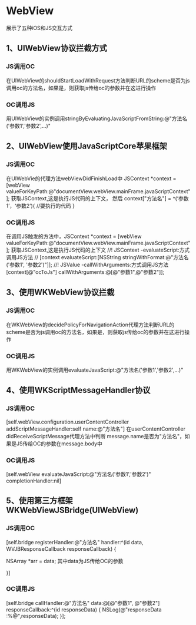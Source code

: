 # WebView
展示了五种iOS和JS交互方式
## 1、UIWebView协议拦截方式
### JS调用OC
在UIWebView的shouldStartLoadWithRequest方法判断URL的scheme是否为js调用oc的方法名，如果是，则获取js传给oc的参数并在这进行操作
### OC调用JS
用UIWebView的实例调用stringByEvaluatingJavaScriptFromString:@"方法名('参数1','参数2',...)"


## 2、UIWebView使用JavaScriptCore苹果框架
### JS调用OC
在UIWebVie的代理方法webViewDidFinishLoad中
JSContext *context = [webView valueForKeyPath:@"documentView.webView.mainFrame.javaScriptContext"];
获取JSContext,这是执行JS代码的上下文，
然后
context["方法名"] = ^(‘参数1’，‘参数2’){
  //要执行的代码
}
### OC调用JS
在调用JS触发的方法中，JSContext *context = [webView valueForKeyPath:@"documentView.webView.mainFrame.javaScriptContext"];
获取JSContext,这是执行JS代码的上下文
//! JSContext -evaluateScript:方式调用JS方法
// [context evaluateScript:[NSString stringWithFormat:@"方法名('参数1', '参数2')"]];
//! JSValue -callWithArguments:方式调用JS方法
[context[@"ocToJs"] callWithArguments:@[@"参数1",@"参数2"]];

## 3、使用WKWebView协议拦截
### JS调用OC
在WKWebView的decidePolicyForNavigationAction代理方法判断URL的scheme是否为js调用oc的方法名，如果是，则获取js传给oc的参数并在这进行操作
### OC调用JS
用WKWebView的实例调用evaluateJavaScript:@"方法名('参数1','参数2',...)"
## 4、使用WKScriptMessageHandler协议
### JS调用OC
[self.webView.configuration.userContentController addScriptMessageHandler:self name:@"方法名"]
在userContentController didReceiveScriptMessage代理方法中判断
message.name是否为"方法名"，如果是JS传给OC的参数在message.body中
### OC调用JS
[self.webView evaluateJavaScript:@"方法名('参数1','参数2')" completionHandler:nil]


## 5、使用第三方框架WKWebViewJSBridge(UIWebView)
### JS调用OC
[self.bridge registerHandler:@"方法名" handler:^(id data, WVJBResponseCallback responseCallback) {
 
   NSArray *arr = data;
    其中data为JS传给OC的参数
    
}]

### OC调用JS
[self.bridge callHandler:@"方法名" data:@[@"参数1", @"参数2"] responseCallback:^(id responseData) {
    NSLog(@"responseData :%@",responseData);
}];
